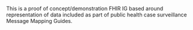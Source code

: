 This is a proof of concept/demonstration FHIR IG based around representation of data included as part of public health case surveillance Message Mapping Guides.